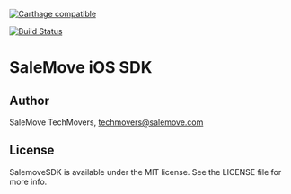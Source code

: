 [![Carthage compatible](https://img.shields.io/badge/Carthage-compatible-4BC51D.svg?style=flat)](https://github.com/Carthage/Carthage)

[![Build Status](https://app.bitrise.io/app/ff9d24c2354f2d85/status.svg?token=1M5jvlOg4n_ADEl2k-a9gg&branch=master)](https://app.bitrise.io/app/ff9d24c2354f2d85)

# SaleMove iOS SDK

## Author

SaleMove TechMovers, techmovers@salemove.com

## License

SalemoveSDK is available under the MIT license. See the LICENSE file for more info.

